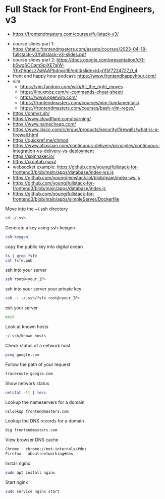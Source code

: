 # Full Stack for Front-End Engineers, v3

- <https://frontendmasters.com/courses/fullstack-v3/>

* course slides part 1: <https://static.frontendmasters.com/assets/courses/2023-04-18-fullstack-v3/fullstack-v3-slides.pdf>
* course slides part 2: <https://docs.google.com/presentation/d/1-b5wgSOCamSpiXE7aIW-Yhxl1hqeLz7s6AAPbdngc1E/edit#slide=id.g1f5f7224727_0_4>
* front end happy hour podcast: <https://www.frontendhappyhour.com/>
* vim
  - <https://vim.fandom.com/wiki/All_the_right_moves>
  * <https://linuxmoz.com/vi-commands-cheat-sheet/>
  * <https://www.openvim.com/>
  * <https://frontendmasters.com/courses/vim-fundamentals/>
  * <https://frontendmasters.com/courses/bash-vim-regex/>
* <https://ohmyz.sh/>
* <https://www.cloudflare.com/learning/>
* <https://www.namecheap.com/>
* <https://www.cisco.com/c/en/us/products/security/firewalls/what-is-a-firewall.html>
* <https://quickref.me/chmod>
* <https://www.atlassian.com/continuous-delivery/principles/continuous-integration-vs-delivery-vs-deployment>
* <https://spinnaker.io/>
* <https://crontab.guru/>
* websocket example: <https://github.com/young/fullstack-for-frontend3/blob/main/apps/database/index-ws.js>
* <https://github.com/young/jemstack.lol/blob/main/index-ws.js>
* <https://github.com/young/fullstack-for-frontend3/blob/main/apps/database/index.js>
* <https://github.com/young/fullstack-for-frontend3/blob/main/apps/simpleServer/Dockerfile>

Move into the ~/.ssh directory

```bash
cd ~/.ssh
```

Generate a key using ssh-keygen

```bash
ssh-keygen
```

copy the public key into digital ocean

```bash
ls | grep fsfe
cat fsfe.pub
```

ssh into your server

```bash
ssh root@<your_IP>
```

ssh into your server your private key

```bash
ssh -i ~/.ssh/fsfe root@<your_IP>
```

exit your server

```bash
exit
```

Look at known hosts

```bash
~/.ssh/known_hosts
```

Check status of a network host

```bash
ping google.com
```

Follow the path of your request

```bash
traceroute google.com
```

Show network status

```bash
netstat -lt | less
```

Lookup the nameservers for a domain

```bash
nslookup frontendmasters.com
```

Lookup the DNS records for a domain

```bash
dig frontendmasters.com
```

View browser DNS cache

```bash
Chrome - chrome://net-internals/#dns
Firefox - about:networking#dns
```

Install nginx

```bash
sudo apt install nginx
```

Start nginx

```bash
sudo service nginx start
```
